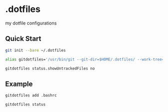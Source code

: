 # .dotfiles
my dotfile configurations

## Quick Start

```bash
git init --bare ~/.dotfiles
```

```bash
alias gitdotfiles='/usr/bin/git --git-dir=$HOME/.dotfiles/ --work-tree=$HOME' 
```

```bash
gitdotfiles status.showUntrackedFiles no
```

## Example

```bash
gitdotfiles add .bashrc
```

```bash
gitdotfiles status
```
